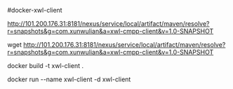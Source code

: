 #docker-xwl-client

http://101.200.176.31:8181/nexus/service/local/artifact/maven/resolve?r=snapshots&g=com.xunwulian&a=xwl-cmpp-client&v=1.0-SNAPSHOT


wget http://101.200.176.31:8181/nexus/service/local/artifact/maven/resolve?r=snapshots&g=com.xunwulian&a=xwl-cmpp-client&v=1.0-SNAPSHOT

docker build -t xwl-client .

docker run --name xwl-client -d xwl-client

